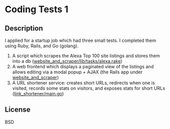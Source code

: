 # Coding Tests 1

## Description

I applied for a startup job which had three small tests.  I completed them using Ruby, Rails, and Go (golang).

1. A script which scrapes the Alexa Top 100 site listings and stores them into a db ([website\_and\_scraper/lib/tasks/alexa.rake](https://github.com/dseevr/coding_tests_1/blob/master/website_and_scraper/lib/tasks/alexa.rake))
2. A web frontend which displays a paginated view of the listings and allows editing via a modal popup + AJAX (the Rails app under [website\_and\_scraper](https://github.com/dseevr/coding_tests_1/tree/master/website_and_scraper))
3. A URL shortener service: creates short URLs, redirects when one is visited, records some stats on visitors, and exposes stats for short URLs ([link_shortener/main.go](https://github.com/dseevr/coding_tests_1/blob/master/link_shortener/main.go))

## License

BSD
